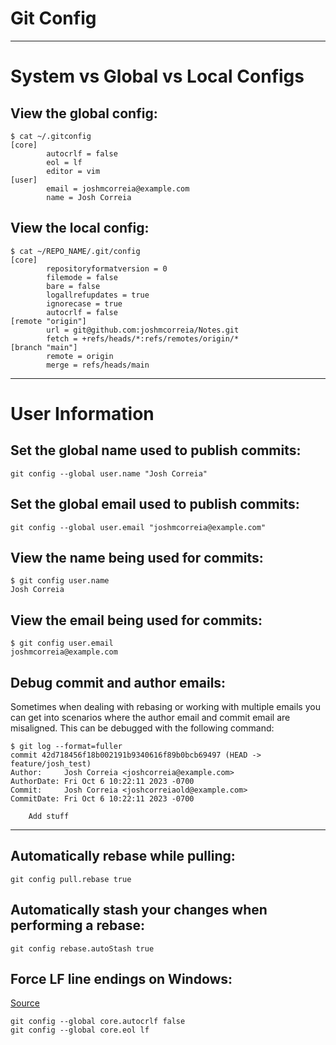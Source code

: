 # Git Config

---

# System vs Global vs Local Configs

## View the global config:
```
$ cat ~/.gitconfig
[core]
        autocrlf = false
        eol = lf
        editor = vim
[user]
        email = joshmcorreia@example.com
        name = Josh Correia
```

## View the local config:
```
$ cat ~/REPO_NAME/.git/config
[core]
        repositoryformatversion = 0
        filemode = false
        bare = false
        logallrefupdates = true
        ignorecase = true
        autocrlf = false
[remote "origin"]
        url = git@github.com:joshmcorreia/Notes.git
        fetch = +refs/heads/*:refs/remotes/origin/*
[branch "main"]
        remote = origin
        merge = refs/heads/main
```

---

# User Information

## Set the global name used to publish commits:
```
git config --global user.name "Josh Correia"
```

## Set the global email used to publish commits:
```
git config --global user.email "joshmcorreia@example.com"
```

## View the name being used for commits:
```
$ git config user.name
Josh Correia
```

## View the email being used for commits:
```
$ git config user.email
joshmcorreia@example.com
```

## Debug commit and author emails:
Sometimes when dealing with rebasing or working with multiple emails you can get into scenarios where the author email and commit email are misaligned. This can be debugged with the following command:
```
$ git log --format=fuller
commit 42d718456f18b002191b9340616f89b0bcb69497 (HEAD -> feature/josh_test)
Author:     Josh Correia <joshcorreia@example.com>
AuthorDate: Fri Oct 6 10:22:11 2023 -0700
Commit:     Josh Correia <joshcorreiaold@example.com>
CommitDate: Fri Oct 6 10:22:11 2023 -0700

    Add stuff
```

---

## Automatically rebase while pulling:
```
git config pull.rebase true
```

## Automatically stash your changes when performing a rebase:
```
git config rebase.autoStash true
```

## Force LF line endings on Windows:
[Source](https://stackoverflow.com/a/13154031)
```
git config --global core.autocrlf false
git config --global core.eol lf
```
